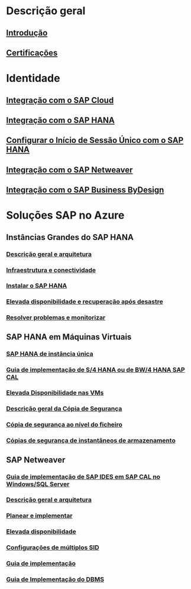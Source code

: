 # Descrição geral
## [Introdução](get-started.md)
## [Certificações](sap-certifications.md)
# Identidade
## [Integração com o SAP Cloud](../../../active-directory/active-directory-saas-sap-customer-cloud-tutorial.md?toc=%2fazure%2fvirtual-machines%2fworkloads%2fsap%2ftoc.json)
## [Integração com o SAP HANA](../../../active-directory/active-directory-saas-sap-hana-cloud-platform-identity-authentication-tutorial.md?toc=%2fazure%2fvirtual-machines%2fworkloads%2fsap%2ftoc.json)
## [Configurar o Início de Sessão Único com o SAP HANA](../../../active-directory/active-directory-saas-sap-hana-cloud-platform-tutorial.md?toc=%2fazure%2fvirtual-machines%2fworkloads%2fsap%2ftoc.json)
## [Integração com o SAP Netweaver](../../../active-directory/active-directory-saas-sap-netweaver-tutorial.md?toc=%2fazure%2fvirtual-machines%2fworkloads%2fsap%2ftoc.json)
## [Integração com o SAP Business ByDesign](../../../active-directory/active-directory-saas-sapbusinessbydesign-tutorial.md?toc=%2fazure%2fvirtual-machines%2fworkloads%2fsap%2ftoc.json)
# Soluções SAP no Azure
## Instâncias Grandes do SAP HANA
### [Descrição geral e arquitetura](hana-overview-architecture.md)
### [Infraestrutura e conectividade](hana-overview-infrastructure-connectivity.md)
### [Instalar o SAP HANA](hana-installation.md)
### [Elevada disponibilidade e recuperação após desastre](hana-overview-high-availability-disaster-recovery.md)
### [Resolver problemas e monitorizar](troubleshooting-monitoring.md)
## SAP HANA em Máquinas Virtuais
### [SAP HANA de instância única](hana-get-started.md)
### [Guia de implementação de S/4 HANA ou de BW/4 HANA SAP CAL](cal-s4h.md)
### [Elevada Disponibilidade nas VMs](sap-hana-high-availability.md)
### [Descrição geral da Cópia de Segurança](sap-hana-backup-guide.md)
### [Cópia de segurança ao nível do ficheiro](sap-hana-backup-file-level.md)
### [Cópias de segurança de instantâneos de armazenamento](sap-hana-backup-storage-snapshots.md)
## SAP Netweaver
### [Guia de implementação de SAP IDES em SAP CAL no Windows/SQL Server](sap-cal-ides-erp6-ehp7-sp3-sql.md)
### [Descrição geral e arquitetura](suse-quickstart.md)
### [Planear e implementar](planning-guide.md)
### [Elevada disponibilidade](high-availability-guide.md)
### [Configurações de múltiplos SID](high-availability-multi-sid.md)
### [Guia de implementação](deployment-guide.md)
### [Guia de Implementação do DBMS](dbms-guide.md)
